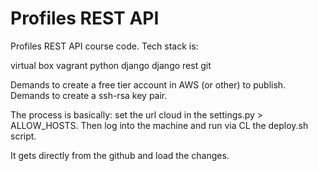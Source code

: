 # Profiles REST API

Profiles REST API course code. 
Tech stack is:

virtual box
vagrant
python
django
django rest
git

Demands to create a free tier account in AWS (or other) to publish.
Demands to create a ssh-rsa key pair.

The process is basically: set the url cloud in the settings.py > ALLOW_HOSTS.
Then log into the machine and run via CL the deploy.sh script. 

It gets directly from the github and load the changes. 
